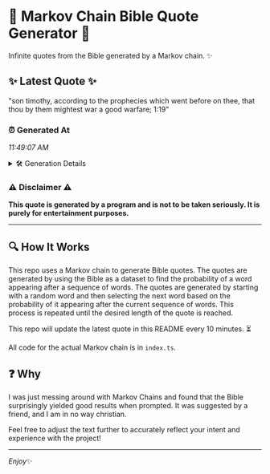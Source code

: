 # 📖 Markov Chain Bible Quote Generator 📖

Infinite quotes from the Bible generated by a Markov chain. ✨

## ✨ Latest Quote ✨
"son timothy, according to the prophecies which went before on thee, that thou by them mightest war a good warfare; 1:19"

### ⏰ Generated At
*11:49:07 AM*

<details>
    <summary>🛠️ Generation Details</summary>
    <p>
        <strong>🌱 Seed:</strong> son<br>
        <strong>🔄 Iterations:</strong> 20<br>
        <strong>📜 Context History:</strong><br>[ son ]: timothy,<br>[ son, timothy, ]: according<br>[ son, timothy,, according ]: to<br>[ son, timothy,, according, to ]: the<br>[ son, timothy,, according, to, the ]: prophecies<br>[ son, timothy,, according, to, the, prophecies ]: which<br>[ timothy,, according, to, the, prophecies, which ]: went<br>[ according, to, the, prophecies, which, went ]: before<br>[ to, the, prophecies, which, went, before ]: on<br>[ the, prophecies, which, went, before, on ]: thee,<br>[ prophecies, which, went, before, on, thee, ]: that<br>[ which, went, before, on, thee,, that ]: thou<br>[ went, before, on, thee,, that, thou ]: by<br>[ before, on, thee,, that, thou, by ]: them<br>[ on, thee,, that, thou, by, them ]: mightest<br>[ thee,, that, thou, by, them, mightest ]: war<br>[ that, thou, by, them, mightest, war ]: a<br>[ thou, by, them, mightest, war, a ]: good<br>[ by, them, mightest, war, a, good ]: warfare;<br>[ them, mightest, war, a, good, warfare; ]: 1:19<br>
    </p>
</details>

### ⚠️ Disclaimer ⚠️
**This quote is generated by a program and is not to be taken seriously. It is purely for entertainment purposes.**

---

## 🔍 How It Works

This repo uses a Markov chain to generate Bible quotes. The quotes are generated by using the Bible as a dataset to find the probability of a word appearing after a sequence of words. The quotes are generated by starting with a random word and then selecting the next word based on the probability of it appearing after the current sequence of words. This process is repeated until the desired length of the quote is reached.

This repo will update the latest quote in this README every 10 minutes. ⏳

All code for the actual Markov chain is in `index.ts`.

## ❓ Why

I was just messing around with Markov Chains and found that the Bible surprisingly yielded good results when prompted. 
It was suggested by a friend, and I am in no way christian.

Feel free to adjust the text further to accurately reflect your intent and experience with the project!

---

*Enjoy*✨
